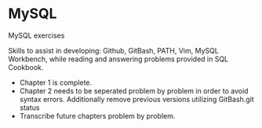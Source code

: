 # MySQL
MySQL exercises
 
Skills to assist in developing: Github, GitBash, PATH, Vim, MySQL Workbench, while reading and answering problems provided in SQL Cookbook. 

- Chapter 1 is complete.
- Chapter 2 needs to be seperated problem by problem in order to avoid syntax errors. Additionally remove previous versions utilizing GitBash.git status
- Transcribe future chapters problem by problem.
